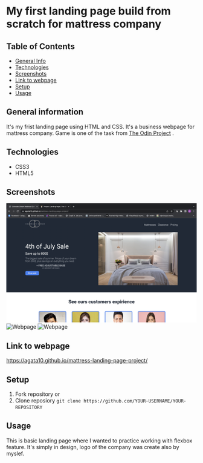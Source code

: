 # My first landing page build from scratch for mattress company

## Table of Contents
* [General Info](#general-information)
* [Technologies](#technologies)
* [Screenshots](#screenshots)
* [Link to webpage](#link-to-webpage)
* [Setup](#setup)
* [Usage](#usage)


## General information
It's my frist landing page using HTML and CSS. It's a business webpage for mattress company. Game is one of the task from [The Odin Project](https://www.theodinproject.com/lessons/foundations-landing-page) .

## Technologies
* CSS3
* HTML5

## Screenshots
![Webpage](./images/page1.png)
![Webpage](./img/page2.png)
![Webpage](./img/page3.png)

## Link to webpage
https://agata10.github.io/mattress-landing-page-project/

## Setup

1. Fork repository 
or
2. Clone reposiory
   `git clone https://github.com/YOUR-USERNAME/YOUR-REPOSITORY`

## Usage

This is basic landing page where I wanted to practice working with flexbox feature. It's simply in design, logo of the company was create also by myslef.

